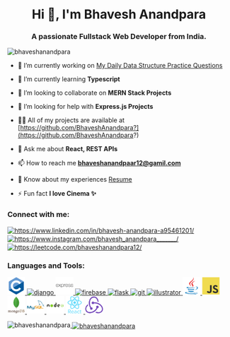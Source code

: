 <h1 align="center">Hi 👋, I'm Bhavesh Anandpara</h1>
<h3 align="center">A passionate Fullstack Web Developer from India.</h3>

<p align="left"> <img src="https://komarev.com/ghpvc/?username=bhaveshanandpara&label=Profile%20views&color=0e75b6&style=flat" alt="bhaveshanandpara" /> </p>

- 🔭 I’m currently working on [My Daily Data Structure Practice Questions](https://github.com/BhaveshAnandpara/CP-Batch-0)

- 🌱 I’m currently learning **Typescript**

- 👯 I’m looking to collaborate on **MERN Stack Projects**

- 🤝 I’m looking for help with **Express.js Projects**

- 👨‍💻 All of my projects are available at [https://github.com/BhaveshAnandpara?](https://github.com/BhaveshAnandpara?)

- 💬 Ask me about **React, REST APIs**

- 📫 How to reach me **bhaveshanandpaar12@gamil.com**

- 📄 Know about my experiences [Resume](https://drive.google.com/file/d/1j7otQBAIP4x5iE5JmWJnGDuRGRCSNIwf/view?usp=sharing)

- ⚡ Fun fact **I love Cinema ✨**

<h3 align="left">Connect with me:</h3>
<p align="left">
<a href="https://linkedin.com/in/https://www.linkedin.com/in/bhavesh-anandpara-a95461201/" target="blank"><img align="center" src="https://raw.githubusercontent.com/rahuldkjain/github-profile-readme-generator/master/src/images/icons/Social/linked-in-alt.svg" alt="https://www.linkedin.com/in/bhavesh-anandpara-a95461201/" height="30" width="40" /></a>
<a href="https://instagram.com/https://www.instagram.com/bhavesh_anandpara_______/" target="blank"><img align="center" src="https://raw.githubusercontent.com/rahuldkjain/github-profile-readme-generator/master/src/images/icons/Social/instagram.svg" alt="https://www.instagram.com/bhavesh_anandpara_______/" height="30" width="40" /></a>
<a href="https://www.leetcode.com/https://leetcode.com/bhaveshanandpara12/" target="blank"><img align="center" src="https://raw.githubusercontent.com/rahuldkjain/github-profile-readme-generator/master/src/images/icons/Social/leet-code.svg" alt="https://leetcode.com/bhaveshanandpara12/" height="30" width="40" /></a>
</p>

<h3 align="left">Languages and Tools:</h3>
<p align="left"> <a href="https://www.cprogramming.com/" target="_blank" rel="noreferrer"> <img src="https://raw.githubusercontent.com/devicons/devicon/master/icons/c/c-original.svg" alt="c" width="40" height="40"/> </a> <a href="https://www.djangoproject.com/" target="_blank" rel="noreferrer"> <img src="https://cdn.worldvectorlogo.com/logos/django.svg" alt="django" width="40" height="40"/> </a> <a href="https://expressjs.com" target="_blank" rel="noreferrer"> <img src="https://raw.githubusercontent.com/devicons/devicon/master/icons/express/express-original-wordmark.svg" alt="express" width="40" height="40"/> </a> <a href="https://firebase.google.com/" target="_blank" rel="noreferrer"> <img src="https://www.vectorlogo.zone/logos/firebase/firebase-icon.svg" alt="firebase" width="40" height="40"/> </a> <a href="https://flask.palletsprojects.com/" target="_blank" rel="noreferrer"> <img src="https://www.vectorlogo.zone/logos/pocoo_flask/pocoo_flask-icon.svg" alt="flask" width="40" height="40"/> </a> <a href="https://git-scm.com/" target="_blank" rel="noreferrer"> <img src="https://www.vectorlogo.zone/logos/git-scm/git-scm-icon.svg" alt="git" width="40" height="40"/> </a> <a href="https://www.adobe.com/in/products/illustrator.html" target="_blank" rel="noreferrer"> <img src="https://www.vectorlogo.zone/logos/adobe_illustrator/adobe_illustrator-icon.svg" alt="illustrator" width="40" height="40"/> </a> <a href="https://www.java.com" target="_blank" rel="noreferrer"> <img src="https://raw.githubusercontent.com/devicons/devicon/master/icons/java/java-original.svg" alt="java" width="40" height="40"/> </a> <a href="https://developer.mozilla.org/en-US/docs/Web/JavaScript" target="_blank" rel="noreferrer"> <img src="https://raw.githubusercontent.com/devicons/devicon/master/icons/javascript/javascript-original.svg" alt="javascript" width="40" height="40"/> </a> <a href="https://www.mongodb.com/" target="_blank" rel="noreferrer"> <img src="https://raw.githubusercontent.com/devicons/devicon/master/icons/mongodb/mongodb-original-wordmark.svg" alt="mongodb" width="40" height="40"/> </a> <a href="https://www.mysql.com/" target="_blank" rel="noreferrer"> <img src="https://raw.githubusercontent.com/devicons/devicon/master/icons/mysql/mysql-original-wordmark.svg" alt="mysql" width="40" height="40"/> </a> <a href="https://nodejs.org" target="_blank" rel="noreferrer"> <img src="https://raw.githubusercontent.com/devicons/devicon/master/icons/nodejs/nodejs-original-wordmark.svg" alt="nodejs" width="40" height="40"/> </a> <a href="https://reactjs.org/" target="_blank" rel="noreferrer"> <img src="https://raw.githubusercontent.com/devicons/devicon/master/icons/react/react-original-wordmark.svg" alt="react" width="40" height="40"/> </a> <a href="https://redux.js.org" target="_blank" rel="noreferrer"> <img src="https://raw.githubusercontent.com/devicons/devicon/master/icons/redux/redux-original.svg" alt="redux" width="40" height="40"/> </a> <a href="https://www.scala-lang.org" target="_blank" rel="noreferrer">

<p><img align="left" src="https://github-readme-stats.vercel.app/api/top-langs?username=bhaveshanandpara&show_icons=true&locale=en&layout=compact" alt="bhaveshanandpara" /></p>

<p>&nbsp;<img align="center" src="https://github-readme-stats.vercel.app/api?username=bhaveshanandpara&show_icons=true&locale=en" alt="bhaveshanandpara" /></p>

